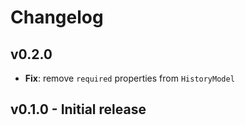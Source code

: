 # Changelog

## v0.2.0

-   **Fix**: remove `required` properties from `HistoryModel`

## v0.1.0 - Initial release
